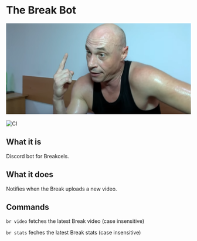 # The Break Bot
![The Break](the-break.jpg)

![CI](https://github.com/progcel/the-break-bot/workflows/CI/badge.svg)

## What it is
Discord bot for Breakcels.

## What it does
Notifies when the Break uploads a new video.

## Commands
`br video` fetches the latest Break video (case insensitive)

`br stats` feches the latest Break stats (case insensitive)